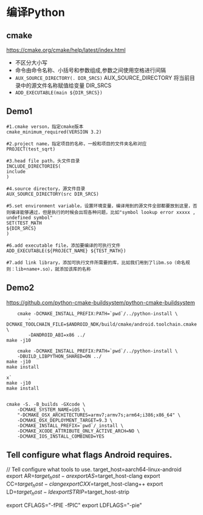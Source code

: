 # 编译Python
## cmake
https://cmake.org/cmake/help/latest/index.html
- 不区分大小写
- 命令由命令名称、小括号和参数组成,参数之间使用空格进行间隔
- `AUX_SOURCE_DIRECTORY(. DIR_SRCS)` AUX_SOURCE_DIRECTORY 将当前目录中的源文件名称赋值给变量 DIR_SRCS 
- `ADD_EXECUTABLE(main ${DIR_SRCS})` 
## Demo1
```
#1.cmake verson，指定cmake版本 
cmake_minimum_required(VERSION 3.2)

#2.project name，指定项目的名称，一般和项目的文件夹名称对应
PROJECT(test_sqrt)

#3.head file path，头文件目录
INCLUDE_DIRECTORIES(
include
)

#4.source directory，源文件目录
AUX_SOURCE_DIRECTORY(src DIR_SRCS)

#5.set environment variable，设置环境变量，编译用到的源文件全部都要放到这里，否则编译能够通过，但是执行的时候会出现各种问题，比如"symbol lookup error xxxxx , undefined symbol"
SET(TEST_MATH
${DIR_SRCS}
)

#6.add executable file，添加要编译的可执行文件
ADD_EXECUTABLE(${PROJECT_NAME} ${TEST_MATH})

#7.add link library，添加可执行文件所需要的库，比如我们用到了libm.so（命名规则：lib+name+.so），就添加该库的名称

```
## Demo2
https://github.com/python-cmake-buildsystem/python-cmake-buildsystem

``` Android
    cmake -DCMAKE_INSTALL_PREFIX:PATH=`pwd`/../python-install \
        -DCMAKE_TOOLCHAIN_FILE=$ANDROID_NDK/build/cmake/android.toolchain.cmake \
        -DANDROID_ABI=x86 ../
make -j10
```
``` *inux
    cmake -DCMAKE_INSTALL_PREFIX:PATH=`pwd`/../python-install \
    -DBUILD_LIBPYTHON_SHARED=ON ../
make -j10
make install
```
``` *inux + shard lib
x`
make -j10
make install


cmake -S. -B_builds -GXcode \
    -DCMAKE_SYSTEM_NAME=iOS \
    "-DCMAKE_OSX_ARCHITECTURES=armv7;armv7s;arm64;i386;x86_64" \
    -DCMAKE_OSX_DEPLOYMENT_TARGET=9.3 \
    -DCMAKE_INSTALL_PREFIX=`pwd`/_install \
    -DCMAKE_XCODE_ATTRIBUTE_ONLY_ACTIVE_ARCH=NO \
    -DCMAKE_IOS_INSTALL_COMBINED=YES
```

## Tell configure what flags Android requires.
// Tell configure what tools to use.
target_host=aarch64-linux-android
export AR=$target_host-ar
export AS=$target_host-clang
export CC=$target_host-clang
export CXX=$target_host-clang++
export LD=$target_host-ld
export STRIP=$target_host-strip

export CFLAGS="-fPIE -fPIC"
export LDFLAGS="-pie"